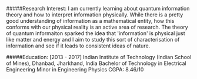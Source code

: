 #####Research Interest: I am currently learning about quantum information theory and how to interpret information physically. While there is a pretty good understanding of information as a mathematical entity, how this conforms with our physical reality is an active area of research. The theory of quantum informaiton sparked the idea that 'information' is physical just like matter and energy and I aim to study this sort of characterisation of information and see if it leads to consistent ideas of nature.

#####Education:
[2013 - 2017]
Indian Institute of Technology (Indian School of Mines), Dhanbad, Jharkhand, India
Bachelor of Technology in Electrical Engineering
Minor in Engineering Physics
CGPA: 8.46/10
